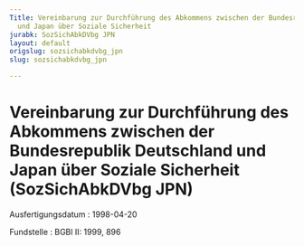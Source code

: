 ```yaml
---
Title: Vereinbarung zur Durchführung des Abkommens zwischen der Bundesrepublik Deutschland
  und Japan über Soziale Sicherheit
jurabk: SozSichAbkDVbg JPN
layout: default
origslug: sozsichabkdvbg_jpn
slug: sozsichabkdvbg_jpn

---
```


# Vereinbarung zur Durchführung des Abkommens zwischen der Bundesrepublik Deutschland und Japan über Soziale Sicherheit (SozSichAbkDVbg JPN)

Ausfertigungsdatum
:   1998-04-20

Fundstelle
:   BGBl II: 1999, 896

